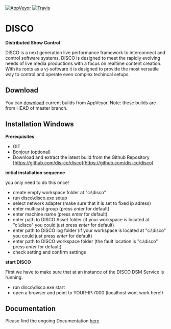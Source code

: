 [![AppVeyor](https://ci.appveyor.com/api/projects/status/u9l11pqpdx2u0pnq?svg=true)](https://ci.appveyor.com/project/disco/disco)
[![Travis](https://travis-ci.org/dis-co/disco.svg?branch=master)](https://travis-ci.org/dis-co/disco)


# DISCO
**Distributed Show Control**  

DISCO is a next generation live performance framework to interconnect and control software systems. DISCO is designed to meet the rapidly evolving needs of live media productions with a focus on realtime content creation. With its roots as a vj-software it is designed to provide the most versatile way to control and operate even complex techincal setups.

## Download

You can [download](https://ci.appveyor.com/project/disco/disco/build/artifacts) current builds from AppVeyor. Note: these builds are from HEAD of master branch.

## Installation Windows

**Prerequisites**

* GIT
* [Bonjour](http://support.apple.com/downloads/DL999/de_DE/BonjourPSSetup.exe) (optional)
* Download and extract the latest build from the Github Repository [https://github.com/dis-co/disco](https://github.com/dis-co/disco)

**initial installation sequence**

you only need to do this once! 

* create empty workspace folder at "c:\disco"
* run disco\disco.exe setup
* select network adapter (make sure that it is set to fixed ip adress)
* enter multicast group (press *enter* for default)
* enter machine name (press *enter* for default)
* enter path to DISCO Asset folder (if your workspace is located at "c:\disco" you could just press *enter* for default)
* enter path to DISCO log folder (if your workspace is located at "c:\disco" you could just press *enter* for default)
* enter path to DISCO workspace folder (the fault location is "c:\disco" press *enter* for default)
* check setting and confirm settings

**start DISCO**

First we have to make sure that at an instance of the DISCO DSM Service is running.

* run disco\disco.exe start
* open a browser and point to YOUR-IP:7000 (localhost wont work here!)

## Documentation

Please find the ongoing Documentation [here](https://www.gitbook.com/book/dis-co/disco/details)
